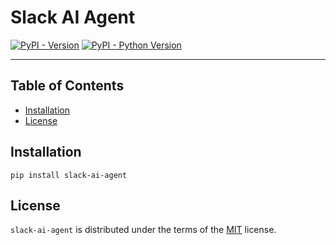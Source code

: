 # Slack AI Agent

[![PyPI - Version](https://img.shields.io/pypi/v/slack-ai-agent.svg)](https://pypi.org/project/slack-ai-agent)
[![PyPI - Python Version](https://img.shields.io/pypi/pyversions/slack-ai-agent.svg)](https://pypi.org/project/slack-ai-agent)

-----

## Table of Contents

- [Installation](#installation)
- [License](#license)

## Installation

```console
pip install slack-ai-agent
```

## License

`slack-ai-agent` is distributed under the terms of the [MIT](https://spdx.org/licenses/MIT.html) license.
